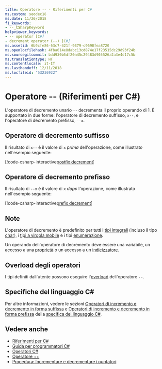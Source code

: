 ```yaml
---
title: Operatore -- - Riferimenti per C#
ms.custom: seodec18
ms.date: 11/26/2018
f1_keywords:
- --_CSharpKeyword
helpviewer_keywords:
- -- operator [C#]
- decrement operator (--) [C#]
ms.assetid: 6b9cfe86-63c7-421f-9379-c9690fea8720
ms.openlocfilehash: 4fba014e8dabc13cd874e17f23515dc29d93f24b
ms.sourcegitcommit: bdd930b5df20a45c29483d905526a2a3e4d17c5b
ms.translationtype: HT
ms.contentlocale: it-IT
ms.lasthandoff: 12/11/2018
ms.locfileid: "53236922"
---
```

# <a name="---operator-c-reference"></a>Operatore -- (Riferimenti per C#)

L'operatore di decremento unario `--` decrementa il proprio operando di 1. È supportato in due forme: l'operatore di decremento suffisso, `x--`, e l'operatore di decremento prefisso, `--x`.

## <a name="postfix-decrement-operator"></a>Operatore di decremento suffisso

Il risultato di `x--` è il valore di `x` *prima* dell'operazione, come illustrato nell'esempio seguente:

[!code-csharp-interactive[postfix decrement](~/samples/snippets/csharp/language-reference/operators/DecrementAndIncrementExamples.cs#PostfixDecrement)]

## <a name="prefix-decrement-operator"></a>Operatore di decremento prefisso

Il risultato di `--x` è il valore di `x` *dopo* l'operazione, come illustrato nell'esempio seguente:

[!code-csharp-interactive[prefix decrement](~/samples/snippets/csharp/language-reference/operators/DecrementAndIncrementExamples.cs#PrefixDecrement)]

## <a name="remarks"></a>Note

L'operatore di decremento è predefinito per tutti i [tipi integrali](../keywords/integral-types-table.md) (incluso il tipo [char](../keywords/char.md)), i [tipi a virgola mobile](../keywords/floating-point-types-table.md) e i tipi [enumerazione](../keywords/enum.md).

Un operando dell'operatore di decremento deve essere una variabile, un accesso a una [proprietà](../../programming-guide/classes-and-structs/properties.md) o un accesso a un [indicizzatore](../../../csharp/programming-guide/indexers/index.md).

## <a name="operator-overloadability"></a>Overload degli operatori

I tipi definiti dall'utente possono eseguire l'[overload](../keywords/operator.md) dell'operatore `--`.

## <a name="c-language-specification"></a>Specifiche del linguaggio C#

Per altre informazioni, vedere le sezioni [Operatori di incremento e decremento in forma suffissa](~/_csharplang/spec/expressions.md#postfix-increment-and-decrement-operators) e [Operatori di incremento e decremento in forma prefissa](~/_csharplang/spec/expressions.md#prefix-increment-and-decrement-operators) della [specifica del linguaggio C#](../language-specification/index.md).

## <a name="see-also"></a>Vedere anche

- [Riferimenti per C#](../index.md)
- [Guida per programmatori C#](../../programming-guide/index.md)
- [Operatori C#](index.md)
- [Operatore ++](increment-operator.md)
- [Procedura: Incrementare e decrementare i puntatori](../../programming-guide/unsafe-code-pointers/how-to-increment-and-decrement-pointers.md)
